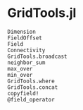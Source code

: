 # GridTools.jl


```@docs
Dimension
FieldOffset
Field
Connectivity
GridTools.broadcast
neighbor_sum
max_over
min_over
GridTools.where
GridTools.concat
copyfield!
@field_operator
```